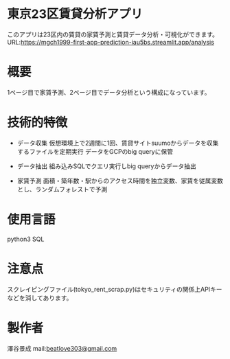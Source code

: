 # 東京23区賃貸分析アプリ

このアプリは23区内の賃貸の家賃予測と賃貸データ分析・可視化ができます。  
URL:https://mgch1999-first-app-prediction-iau5bs.streamlit.app/analysis

# 概要

1ページ目で家賃予測、2ページ目でデータ分析という構成になっています。  

# 技術的特徴

* データ収集 
仮想環境上で2週間に1回、賃貸サイトsuumoからデータを収集するファイルを定期実行 
データをGCPのbig queryに保管

* データ抽出 
組み込みSQLでクエリ実行しbig queryからデータ抽出

* 家賃予測 
面積・築年数・駅からのアクセス時間を独立変数、家賃を従属変数とし、ランダムフォレストで予測 

# 使用言語

python3
SQL

# 注意点

スクレイピングファイル(tokyo_rent_scrap.py)はセキュリティの関係上APIキーなどを消してあります。

# 製作者

澤谷景成
mail:beatlove303@gmail.com





